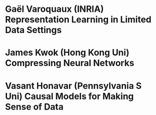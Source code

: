 # Gaël Varoquaux (INRIA) Representation Learning in Limited Data Settings


# James Kwok (Hong Kong Uni) Compressing Neural Networks


# Vasant Honavar (Pennsylvania S Uni) Causal Models for Making Sense of Data

